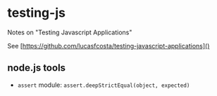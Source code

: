 # testing-js

Notes on "Testing Javascript Applications"

See [https://github.com/lucasfcosta/testing-javascript-applications]()

## node.js tools

- `assert` module: `assert.deepStrictEqual(object, expected)`
